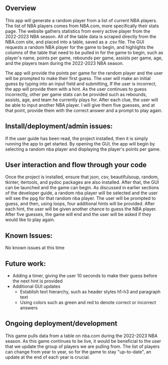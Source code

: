 ## Overview
This app will generate a random player from a list of current NBA players. The list of NBA players comes from NBA.com, more specifically their stats page. The website gathers statistics from every active player from the 2022-2023 NBA season. All of the table data is scraped directly from the NBA.com site, and placed into a table, saved as a .csv file. The GUI requests a random NBA player for the game to begin, and highlights the columns of the table that need to be pulled in for the game to begin, such as player's name, points per game, rebounds per game, assists per game, age, and the players team during the 2022-2023 NBA season.

The app will provide the points per game for the random player and the user will be prompted to make their first guess. The user will make an initial guess by typing into an input field and submitting, If the user is incorrect, the app will provide them with a hint.
As the user continues to guess incorrectly, other per game stats can be provided such as rebounds, assists, age, and team he currently plays for. After each clue, the user will be able to input another NBA player. I will give them five guesses, and at that point, provide them with the correct answer and a prompt to play again.

## Install/deployment/admin issues:
If the user guide has been read, the project installed, then it is simply running the app to get started. By opening the GUI, the app will begin by selecting a random nba player and displaying the player's points per game.

## User interaction and flow through your code 
Once the project is installed, ensure that json, csv, beautifulsoup, random, tkinter, itertools, and pydoc packages are also installed. After that, the GUI can be launched and the game can begin. As discussed in earlier sections of the developer guide, a random nba player will be selected and the user will see the ppg for that random nba player. The user will be prompted to guess, and then, using loops, four additional hints will be provided. After each hint, the user will be given another chance to guess the NBA player. After five guesses, the game will end and the user will be asked if they would like to play again.

## Known Issues:
No known issues at this time

## Future work:
* Adding a timer, giving the user 10 seconds to make their guess before the next hint is provided
* Additional GUI updates
  * Establish text hierarchy, such as header styles h1-h3 and paragraph text
  * Using colors such as green and red to denote correct or incorrect answers

## Ongoing deployment/development
This game pulls data from a table on nba.com during the 2022-2023 NBA season. As this game continues to be live, it would be beneficial to the user that we update the group of players we are pulling from. The list of players can change from year to year, so for the game to stay "up-to-date", an update at the end of each year is crucial.
